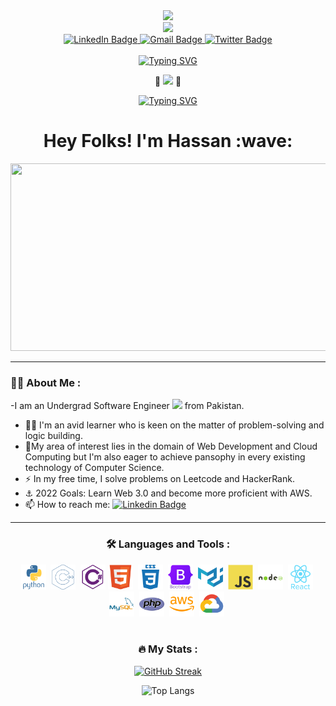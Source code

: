 <div id="header" align="center">
  <div> 
 <div>
  <img src="https://media.giphy.com/media/Yi4JvR3PsfitieAS04/giphy.gif" width="200"/>
    </div>
    
<div>
  <img src="https://media.giphy.com/media/RaSUVoIOMry3aDKvKL/giphy.gif" width="200"/>
    </div>
<div id="badges">
  <a target="_blank" href="https://www.linkedin.com/in/hassansohail-software-engineer/">
    <img src="https://img.shields.io/badge/LinkedIn-blue?logo=linkedin&logoColor=white&style=plastic" alt="LinkedIn Badge"/>
  </a>
  <a target="_blank" href="https://mail.google.com/mail/?view=cm&fs=1&to=hassansohail.se2001@gmail.com&su=SUBJECT&body=BODY">
    <img src="https://img.shields.io/badge/Gmail-D14836?style=plastic&logo=gmail&logoColor=white" alt="Gmail Badge"/>
  </a>
  <a target="_blank" href="https://twitter.com/Hassan01SE">
    <img src="https://img.shields.io/badge/Twitter-blue?style=plastic&logo=twitter&logoColor=white" alt="Twitter Badge"/>
  </a>
</div>
  
<br>
  <a href="https://git.io/typing-svg"><img src="https://readme-typing-svg.demolab.com?font=New+Times+Roman&weight=500&size=17&pause=1000&color=0DD3F7&center=true&multiline=true&width=435&height=47&lines=%22Programming+is+not+about+typing%22;%22It's+about+thinking.%22+-+Rich+Hickey" alt="Typing SVG" /></a> <br> 
    <p align="center"> 🌠
  <img width="200"  src="https://media.giphy.com/media/dJezVlwfVulTykjRQj/giphy.gif">   🌠
</p>
     <a href="https://git.io/typing-svg"><img src="https://readme-typing-svg.demolab.com?font=Times+New+Roman&weight=500&size=18&pause=1000&color=D5F71E&center=true&vCenter=true&width=435&lines=Good+code+is+its+own+best+documentation!;The+best+code+is+no+code+at+all!%F0%9F%98%8A;Code+is+like+humor.+When+you+have+to+explain+it%2C+it's+bad." alt="Typing SVG" /></a> 
    <br>
   
  <h1>Hey Folks! I'm Hassan :wave:</h1>
  </div>
  <div align="center">
  <img src="https://hemalcorporation.com/wp-content/uploads/2020/02/web-development.gif" width="600" height="300"/>
</div>
<hr>
<div align="left">
  
### :man_technologist: About Me :
-I am an Undergrad Software Engineer <img src="https://media.giphy.com/media/WUlplcMpOCEmTGBtBW/giphy.gif" width="30"> from Pakistan.
  
  - 👨‍🎓 I'm an avid learner who is keen on the matter of problem-solving and logic building.
  - 🌟My area of interest lies in the domain of Web Development and Cloud Computing but I'm also eager to achieve pansophy in every existing technology of Computer Science.
  - ⚡ In my free time, I solve problems on Leetcode and HackerRank.
  - ⚓ 2022 Goals: Learn Web 3.0 and become more proficient with AWS.
  - :mailbox: How to reach me: [![Linkedin Badge](https://img.shields.io/badge/-Hassan-blue?style=flat&logo=Linkedin&logoColor=white)](https://www.linkedin.com/in/hassansohail-software-engineer/)
  
  </div>
  <hr>

### :hammer_and_wrench: Languages and Tools :
  <div>
  <img src="https://github.com/devicons/devicon/blob/master/icons/python/python-original-wordmark.svg" title="Python" alt="Python" width="40" height="40"/>&nbsp;
  <img src="https://github.com/devicons/devicon/blob/master/icons/cplusplus/cplusplus-line.svg" title="C++" alt="C++" width="40" height="40"/>&nbsp;
  <img src="https://github.com/devicons/devicon/blob/master/icons/csharp/csharp-line.svg" title="C#" **alt="C#" width="40" height="40"/>
  <img src="https://github.com/devicons/devicon/blob/master/icons/html5/html5-original.svg" title="HTML5" alt="HTML" width="40" height="40"/>&nbsp;
  <img src="https://github.com/devicons/devicon/blob/master/icons/css3/css3-plain-wordmark.svg"  title="CSS3" alt="CSS" width="40" height="40"/>&nbsp;
  <img src="https://github.com/devicons/devicon/blob/master/icons/bootstrap/bootstrap-original-wordmark.svg"  title="Bootstrap" alt="bootstrap" width="40" height="40"/>&nbsp;
  <img src="https://github.com/devicons/devicon/blob/master/icons/materialui/materialui-original.svg" title="Material UI" alt="Material UI" width="40" height="40"/>&nbsp;
  <img src="https://github.com/devicons/devicon/blob/master/icons/javascript/javascript-original.svg" title="JavaScript" alt="JavaScript" width="40" height="40"/>&nbsp;
  <img src="https://github.com/devicons/devicon/blob/master/icons/nodejs/nodejs-original-wordmark.svg" title="NodeJS" alt="NodeJS" width="40" height="40"/>&nbsp;
  <img src="https://github.com/devicons/devicon/blob/master/icons/react/react-original-wordmark.svg" title="React" alt="React" width="40" height="40"/>&nbsp;
  <img src="https://github.com/devicons/devicon/blob/master/icons/mysql/mysql-original-wordmark.svg" title="MySQL"  alt="MySQL" width="40" height="40"/>&nbsp;
  <img src="https://github.com/devicons/devicon/blob/master/icons/php/php-original.svg" title="PHP"  alt="PHP" width="40" height="40"/>&nbsp;
  <img src="https://github.com/devicons/devicon/blob/master/icons/amazonwebservices/amazonwebservices-plain-wordmark.svg" title="AWS" alt="AWS" width="40" height="40"/>&nbsp;
  <img src="https://github.com/devicons/devicon/blob/master/icons/googlecloud/googlecloud-original.svg" title="GoogleCloud" alt="GCP" width="40" height="40"/>&nbsp;
</div>
<br>

### :fire: My Stats :
  [![GitHub Streak](http://github-readme-streak-stats.herokuapp.com?user=Hassan01SE&theme=highcontrast&hide_border=true)](https://github.com/Hassan01SE)
  
  ![Top Langs](https://github-readme-stats.vercel.app/api/top-langs/?username=Hassan01SE&layout=compact&theme=highcontrast&hide_border=true)
